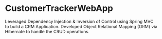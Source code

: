 # CustomerTrackerWebApp
Leveraged Dependency Injection & Inversion of Control using Spring MVC to build a CRM Application.
Developed Object Relational Mapping (ORM) via Hibernate to handle the CRUD operations.
